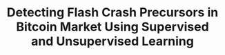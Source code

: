 ---
title: "Detecting Flash Crash Precursors in Bitcoin Market Using Supervised and Unsupervised Learning"
excerpt: "Investigated flash crashes in the Bitcoin market using features extracted from high-frequency order book data. Applied supervised models such as Random Forests and unsupervised autoencoders to detect pre-crash anomalies with strong predictive performance. Demonstrated that microstructure signals like liquidity imbalances and bid-ask spreads can provide advance warning of extreme price movements.<br/><img src='/images/flash_crashes_bitcoin.png' style='width:100%; max-width:1000px; '>"
collection: portfolio
link: /CDA_Final.pdf
---